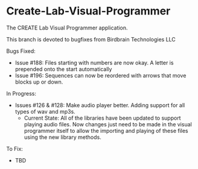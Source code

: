 # Create-Lab-Visual-Programmer
The CREATE Lab Visual Programmer application.

This branch is devoted to bugfixes from Birdbrain Technologies LLC 

Bugs Fixed: 
  * Issue #188: Files starting with numbers are now okay. A letter is prepended onto the start automatically
  * Issue #196: Sequences can now be reordered with arrows that move blocks up or down. 
  
In Progress: 
  * Issues #126 & #128: Make audio player better. Adding support for all types of wav and mp3s. 
      * Current State: All of the libraries have been updated to support playing audio files. Now changes just need to be made in the visual programmer itself to allow the importing and playing of these files using the new library methods.

To Fix:
  * TBD
